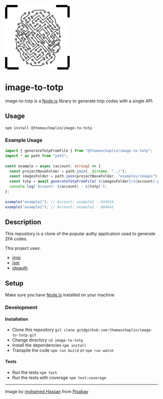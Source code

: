 <img src="assets/logo.png" alt="logo" width="213" height="213" />

# image-to-totp

image-to-totp is a [Node.js](https://nodejs.org/en/) library to generate totp
codes with a single API.

## Usage

```
npm install @thomaschaplin/image-to-totp
```

### Example Usage

```ts
import { generateTotpFromFile } from "@thomaschaplin/image-to-totp";
import * as path from "path";

const example = async (account: string) => {
  const projectBaseFolder = path.join(__dirname, "../");
  const imagesFolder = path.join(projectBaseFolder, "examples/images");
  const totp = await generateTotpFromFile(`${imagesFolder}/${account}.png`);
  console.log(`Account: ${account} - ${totp}`);
};

example("example1"); // Account: example1 - 034624
example("example2"); // Account: example2 - 084841
```

## Description

This repository is a clone of the popular authy application used to generate 2FA
codes.

This project uses:

- [jimp](https://github.com/oliver-moran/jimp)
- [jsqr](https://github.com/cozmo/jsQR)
- [otpauth](https://github.com/hectorm/otpauth)

## Setup

Make sure you have [Node.js](https://nodejs.org/en/) installed on your machine

### Development

#### Installation

- Clone this repository
  `git clone git@github.com:thomaschaplin/image-to-totp.git`
- Change directory `cd image-to-totp`
- Install the dependencies `npm install`
- Transpile the code `npm run build` or `npm run watch`

#### Tests

- Run the tests `npm test`
- Run the tests with coverage `npm test:coverage`

---

Image by
<a href="https://pixabay.com/users/mohamed_hassan-5229782/?utm_source=link-attribution&amp;utm_medium=referral&amp;utm_campaign=image&amp;utm_content=5661868">mohamed
Hassan</a> from
<a href="https://pixabay.com/?utm_source=link-attribution&amp;utm_medium=referral&amp;utm_campaign=image&amp;utm_content=5661868">Pixabay</a>

